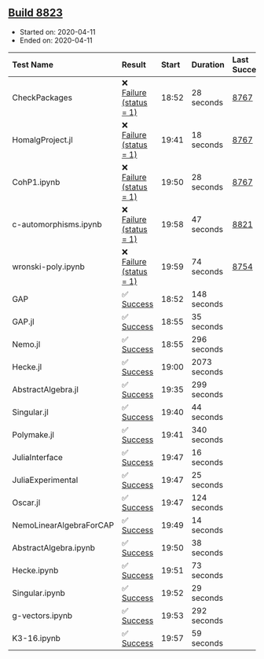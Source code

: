 ## [Build 8823](https://oscarci.mathematik.uni-kl.de/job/oscar/8823/)

* Started on: 2020-04-11
* Ended on: 2020-04-11

| Test Name    | Result | Start | Duration | Last Success | First Failure |
|:-------------|:-------|:------|:---------|:-------------|:--------------|
| CheckPackages | ❌ [Failure (status = 1)](https://oscarci.mathematik.uni-kl.de/job/oscar/8823/artifact/logs/build-8823/CheckPackages.log) | 18:52 | 28 seconds | [8767](https://oscarci.mathematik.uni-kl.de/job/oscar/8767/) | [8768](https://oscarci.mathematik.uni-kl.de/job/oscar/8768/) |
| HomalgProject.jl | ❌ [Failure (status = 1)](https://oscarci.mathematik.uni-kl.de/job/oscar/8823/artifact/logs/build-8823/HomalgProject.jl.log) | 19:41 | 18 seconds | [8767](https://oscarci.mathematik.uni-kl.de/job/oscar/8767/) | [8768](https://oscarci.mathematik.uni-kl.de/job/oscar/8768/) |
| CohP1.ipynb | ❌ [Failure (status = 1)](https://oscarci.mathematik.uni-kl.de/job/oscar/8823/artifact/logs/build-8823/CohP1.ipynb.log) | 19:50 | 28 seconds | [8767](https://oscarci.mathematik.uni-kl.de/job/oscar/8767/) | [8768](https://oscarci.mathematik.uni-kl.de/job/oscar/8768/) |
| c-automorphisms.ipynb | ❌ [Failure (status = 1)](https://oscarci.mathematik.uni-kl.de/job/oscar/8823/artifact/logs/build-8823/c-automorphisms.ipynb.log) | 19:58 | 47 seconds | [8821](https://oscarci.mathematik.uni-kl.de/job/oscar/8821/) | [8822](https://oscarci.mathematik.uni-kl.de/job/oscar/8822/) |
| wronski-poly.ipynb | ❌ [Failure (status = 1)](https://oscarci.mathematik.uni-kl.de/job/oscar/8823/artifact/logs/build-8823/wronski-poly.ipynb.log) | 19:59 | 74 seconds | [8754](https://oscarci.mathematik.uni-kl.de/job/oscar/8754/) | [8755](https://oscarci.mathematik.uni-kl.de/job/oscar/8755/) |
| GAP | ✅ [Success](https://oscarci.mathematik.uni-kl.de/job/oscar/8823/artifact/logs/build-8823/GAP.log) | 18:52 | 148 seconds |  |  |
| GAP.jl | ✅ [Success](https://oscarci.mathematik.uni-kl.de/job/oscar/8823/artifact/logs/build-8823/GAP.jl.log) | 18:55 | 35 seconds |  |  |
| Nemo.jl | ✅ [Success](https://oscarci.mathematik.uni-kl.de/job/oscar/8823/artifact/logs/build-8823/Nemo.jl.log) | 18:55 | 296 seconds |  |  |
| Hecke.jl | ✅ [Success](https://oscarci.mathematik.uni-kl.de/job/oscar/8823/artifact/logs/build-8823/Hecke.jl.log) | 19:00 | 2073 seconds |  |  |
| AbstractAlgebra.jl | ✅ [Success](https://oscarci.mathematik.uni-kl.de/job/oscar/8823/artifact/logs/build-8823/AbstractAlgebra.jl.log) | 19:35 | 299 seconds |  |  |
| Singular.jl | ✅ [Success](https://oscarci.mathematik.uni-kl.de/job/oscar/8823/artifact/logs/build-8823/Singular.jl.log) | 19:40 | 44 seconds |  |  |
| Polymake.jl | ✅ [Success](https://oscarci.mathematik.uni-kl.de/job/oscar/8823/artifact/logs/build-8823/Polymake.jl.log) | 19:41 | 340 seconds |  |  |
| JuliaInterface | ✅ [Success](https://oscarci.mathematik.uni-kl.de/job/oscar/8823/artifact/logs/build-8823/JuliaInterface.log) | 19:47 | 16 seconds |  |  |
| JuliaExperimental | ✅ [Success](https://oscarci.mathematik.uni-kl.de/job/oscar/8823/artifact/logs/build-8823/JuliaExperimental.log) | 19:47 | 25 seconds |  |  |
| Oscar.jl | ✅ [Success](https://oscarci.mathematik.uni-kl.de/job/oscar/8823/artifact/logs/build-8823/Oscar.jl.log) | 19:47 | 124 seconds |  |  |
| NemoLinearAlgebraForCAP | ✅ [Success](https://oscarci.mathematik.uni-kl.de/job/oscar/8823/artifact/logs/build-8823/NemoLinearAlgebraForCAP.log) | 19:49 | 14 seconds |  |  |
| AbstractAlgebra.ipynb | ✅ [Success](https://oscarci.mathematik.uni-kl.de/job/oscar/8823/artifact/logs/build-8823/AbstractAlgebra.ipynb.log) | 19:50 | 38 seconds |  |  |
| Hecke.ipynb | ✅ [Success](https://oscarci.mathematik.uni-kl.de/job/oscar/8823/artifact/logs/build-8823/Hecke.ipynb.log) | 19:51 | 73 seconds |  |  |
| Singular.ipynb | ✅ [Success](https://oscarci.mathematik.uni-kl.de/job/oscar/8823/artifact/logs/build-8823/Singular.ipynb.log) | 19:52 | 29 seconds |  |  |
| g-vectors.ipynb | ✅ [Success](https://oscarci.mathematik.uni-kl.de/job/oscar/8823/artifact/logs/build-8823/g-vectors.ipynb.log) | 19:53 | 292 seconds |  |  |
| K3-16.ipynb | ✅ [Success](https://oscarci.mathematik.uni-kl.de/job/oscar/8823/artifact/logs/build-8823/K3-16.ipynb.log) | 19:57 | 59 seconds |  |  |
